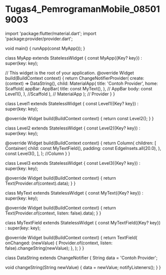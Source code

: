 # Tugas4_PemrogramanMobile_085019003
import 'package:flutter/material.dart';
import 'package:provider/provider.dart';

void main() {
  runApp(const MyApp());
}

class MyApp extends StatelessWidget {
  const MyApp({Key? key}) : super(key: key);

  // This widget is the root of your application.
  @override
  Widget build(BuildContext context) {
    return ChangeNotifierProvider<DataString>(
      create: (context) => DataString(),
      child: MaterialApp(
        title: 'Contoh Provider',
        home: Scaffold(
          appBar: AppBar(
            title: const MyText(),
          ), // AppBar
          body: const Level1(),
        ), //Scaffold
      ), // MaterialApp
    ); // Provider
  }
}

class Level1 extends StatelessWidget {
  const Level1({Key? key}) : super(key: key);

  @override
  Widget build(BuildContext context) {
    return const Level2();
  }
}

class Level2 extends StatelessWidget {
  const Level2({Key? key}) : super(key: key);

  @override
  Widget build(BuildContext context) {
    return Column(
      children: [
        Container(
          child: const MyTextField(),
          padding: const EdgeInsets.all(20.0),
        ),
        const Level3(),
      ],
    ); //Column
  }
}

class Level3 extends StatelessWidget {
  const Level3({Key? key}) : super(key: key);

  @override
  Widget build(BuildContext context) {
    return Text(Provider.of<DataString>(context).data);
  }
}

class MyText extends StatelessWidget {
  const MyText({Key? key}) : super(key: key);

  @override
  Widget build(BuildContext context) {
    return Text(Provider.of<DataString>(context, listen: false).data);
  }
}

class MyTextField extends StatelessWidget {
  const MyTextField({Key? key}) : super(key: key);

  @override
  Widget build(BuildContext context) {
    return TextField(
      onChanged: (newValue) {
        Provider.of<DataString>(context, listen: false).changeString(newValue);
      },
    );
  }
}

class DataString extends ChangeNotifier {
  String data = 'Contoh Provider';

  void changeString(String newValue) {
    data = newValue;
    notifyListeners();
  }
}
